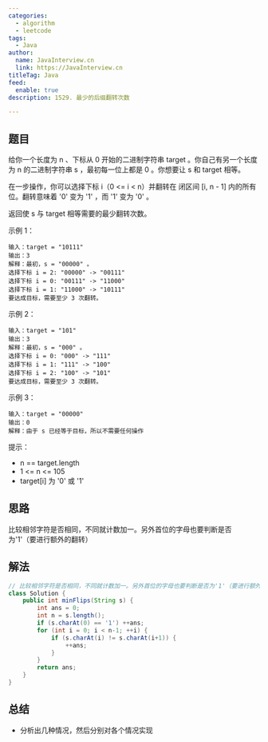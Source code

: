```yaml
---
categories:
  - algorithm
  - leetcode
tags:
  - Java
author: 
  name: JavaInterview.cn
  link: https://JavaInterview.cn
titleTag: Java
feed:
  enable: true
description: 1529. 最少的后缀翻转次数

---
```


## 题目

给你一个长度为 n 、下标从 0 开始的二进制字符串 target 。你自己有另一个长度为 n 的二进制字符串 s ，最初每一位上都是 0 。你想要让 s 和 target 相等。

在一步操作，你可以选择下标 i（0 <= i < n）并翻转在 闭区间 [i, n - 1] 内的所有位。翻转意味着 '0' 变为 '1' ，而 '1' 变为 '0' 。

返回使 s 与 target 相等需要的最少翻转次数。



示例 1：

    输入：target = "10111"
    输出：3
    解释：最初，s = "00000" 。
    选择下标 i = 2: "00000" -> "00111"
    选择下标 i = 0: "00111" -> "11000"
    选择下标 i = 1: "11000" -> "10111"
    要达成目标，需要至少 3 次翻转。
示例 2：

    输入：target = "101"
    输出：3
    解释：最初，s = "000" 。
    选择下标 i = 0: "000" -> "111"
    选择下标 i = 1: "111" -> "100"
    选择下标 i = 2: "100" -> "101"
    要达成目标，需要至少 3 次翻转。
示例 3：

    输入：target = "00000"
    输出：0
    解释：由于 s 已经等于目标，所以不需要任何操作


提示：

* n == target.length
* 1 <= n <= 105
* target[i] 为 '0' 或 '1'

## 思路

比较相邻字符是否相同，不同就计数加一。另外首位的字母也要判断是否为'1'（要进行额外的翻转）

## 解法
```java
// 比较相邻字符是否相同，不同就计数加一。另外首位的字母也要判断是否为'1'（要进行额外的翻转）
class Solution {
    public int minFlips(String s) {
        int ans = 0;
        int n = s.length();
        if (s.charAt(0) == '1') ++ans;
        for (int i = 0; i < n-1; ++i) {
            if (s.charAt(i) != s.charAt(i+1)) {
                ++ans;
            }
        }
        return ans;
    }
}

```

## 总结

- 分析出几种情况，然后分别对各个情况实现 
